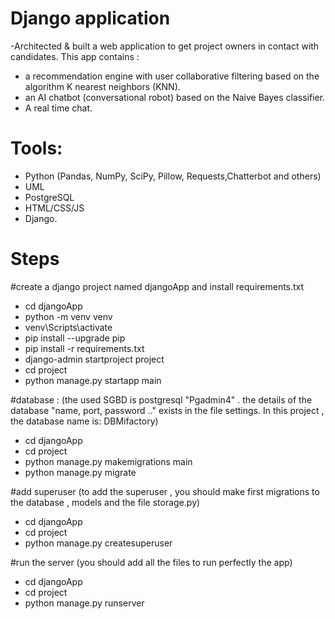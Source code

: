# Django application
-Architected & built a web application to get project owners in contact with
candidates.
This app contains :
* a recommendation engine with user collaborative filtering based on the algorithm K nearest neighbors (KNN).
* an AI chatbot (conversational robot) based on the Naive Bayes classifier.
* A real time chat.

# Tools:
- Python (Pandas, NumPy, SciPy, Pillow, Requests,Chatterbot and others) 
- UML
- PostgreSQL
- HTML/CSS/JS
- Django.


# Steps
#create a django project named djangoApp and install requirements.txt
- cd djangoApp
- python -m venv venv
- venv\Scripts\activate
- pip install --upgrade pip
- pip install -r requirements.txt
- django-admin startproject project
- cd project
- python manage.py startapp main

#database : (the used SGBD is postgresql "Pgadmin4" . the details of the database "name, port, password .." exists in the file settings. In this project , the database name is: DBMifactory)
- cd djangoApp
- cd project
- python manage.py makemigrations main
- python manage.py migrate

#add superuser (to add the superuser , you should make first migrations to the database , models and the file storage.py)
- cd djangoApp
- cd project
- python manage.py createsuperuser

#run the server (you should add all the files to run perfectly the app)
- cd djangoApp
- cd project
- python manage.py runserver

